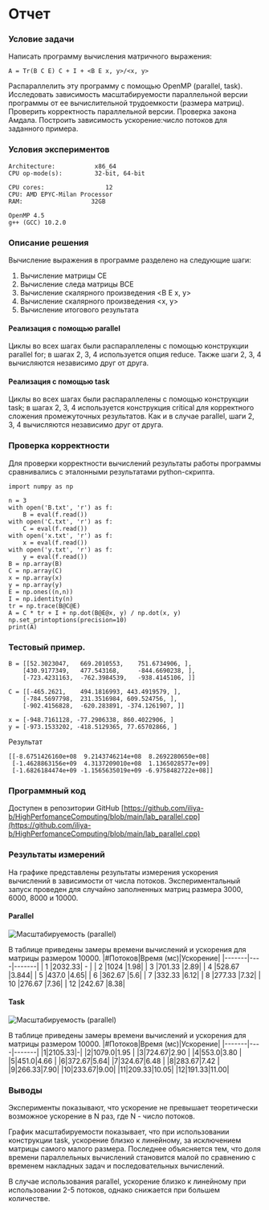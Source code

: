# Отчет
### Условие задачи
Написать программу вычисления матричного выражения: 

```A = Tr(B C E) C + I + <B E x, y>/<x, y>```

Распараллелить эту программу с помощью OpenMP (parallel, task).
Исследовать зависимость масштабируемости параллельной версии программы от ее вычислительной трудоемкости (размера матриц).
Проверить корректность параллельной версии.
Проверка закона Амдала. Построить зависимость ускорение:число потоков для заданного примера.

### Условия экспериментов
```
Architecture:           x86_64
CPU op-mode(s):         32-bit, 64-bit

CPU cores:                 12
CPU: AMD EPYC-Milan Processor
RAM:                   32GB

OpenMP 4.5
g++ (GCC) 10.2.0
```

### Описание решения
Вычисление выражения в программе разделено на следующие шаги:
1. Вычисление матрицы CE
2. Вычисление следа матрицы BCE
3. Вычисление скалярного произведения <B E x, y>
4. Вычисление скалярного произведения <x, y>
5. Вычисление итогового результата

#### Реализация с помощью parallel

Циклы во всех шагах были распараллелены с помощью конструкции parallel for; в шагах 2, 3, 4 используется опция reduce. Также шаги 2, 3, 4 вычисляются независимо друг от друга.

#### Реализация с помощью task
Циклы во всех шагах были распараллелены с помощью конструкции task; в шагах 2, 3, 4 используется конструкция critical для корректного сложения промежуточных результатов. Как и в случае parallel, шаги 2, 3, 4 вычисляются независимо друг от друга.

### Проверка корректности
Для проверки корректности вычислений результаты работы программы сравнивались с эталонными результатами python-скрипта.
```
import numpy as np

n = 3
with open('B.txt', 'r') as f:
    B = eval(f.read())
with open('C.txt', 'r') as f:
    C = eval(f.read())
with open('x.txt', 'r') as f:
    x = eval(f.read())
with open('y.txt', 'r') as f:
    y = eval(f.read())
B = np.array(B)
C = np.array(C)
x = np.array(x)
y = np.array(y)
E = np.ones((n,n))
I = np.identity(n)
tr = np.trace(B@C@E)
A = C * tr + I + np.dot(B@E@x, y) / np.dot(x, y)
np.set_printoptions(precision=10)
print(A)
```



### Тестовый пример.

```
B = [[52.3023047,   669.2010553,    751.6734906, ],
    [430.9177349,   477.543168,     -844.6690238, ],
    [-723.4231163,  -762.3984539,   -938.4145106, ]]

C = [[-465.2621,    494.1816993, 443.4919579, ],
    [-784.5697798,  231.3516984, 609.524756, ],
    [-902.4156828,  -620.283891, -374.1261907, ]]

x = [-948.7161128, -77.2906338, 860.4022906, ]
y = [-973.1533202, -418.5129365, 77.65702866, ]
```

Результат

```
[[-8.6751426160e+08  9.2143746214e+08  8.2692280650e+08]
 [-1.4628863156e+09  4.3137209010e+08  1.1365028577e+09]
 [-1.6826184474e+09 -1.1565635019e+09 -6.9758482722e+08]]
 ```

### Программный код
Доступен в репозитории GitHub
[https://github.com/iliya-b/HighPerfomanceComputing/blob/main/lab_parallel.cpp](https://github.com/iliya-b/HighPerfomanceComputing/blob/main/lab_parallel.cpp)

### Результаты измерений

На графике представлены результаты измерения ускорения вычислений в зависимости от числа потоков. Экспериментальный запуск проведен для случайно заполненных матриц размера 3000, 6000, 8000 и 10000.


#### Parallel
![Масштабируемость (parallel)](plot_parallel.png "Масштабируемость")

В таблице приведены замеры времени вычислений и ускорения для матрицы размером 10000.
|#Потоков|Время (мс)|Ускорение|
|-------|----|-------|
| 1     |2032.33| -    |
| 2     |1024 |1.98|
| 3     |701.33 |2.89|
| 4     |528.67  |3.844|
| 5     |437.0 |4.65|
| 6     |362.67 |5.6|
| 7     |332.33 |6.12|
| 8     |277.33 |7.32|
| 10    |276.67 |7.36|
| 12    |242.67 |8.38|

#### Task
![Масштабируемость (parallel)](plot_task.png "Масштабируемость")

В таблице приведены замеры времени вычислений и ускорения для матрицы размером 10000.
|#Потоков|Время (мс)|Ускорение|
|-------|----|-------|
|1|2105.33|-|
|2|1079.0|1.95 |
|3|724.67|2.90 |
|4|553.0|3.80 |
|5|451.0|4.66 |
|6|372.67|5.64|
|7|324.67|6.48 |
|8|283.67|7.42 |
|9|266.33|7.90|
|10|233.67|9.00|
|11|209.33|10.05|
|12|191.33|11.00|

### Выводы
Эксперименты показывают, что ускорение не превышает теоретически возможное ускорение в N раз, где N - число потоков.

График масштабируемости показывает, что при использовании конструкции task, ускорение близко к линейному, за исключением матрицы самого малого размера. Последнее объясняется тем, что доля времени параллельных вычислений становится малой по сравнению с временем накладных задач и последовательных вычислений.

В случае использования parallel, ускорение близко к линейному при использовании 2-5 потоков, однако снижается при большем количестве.


